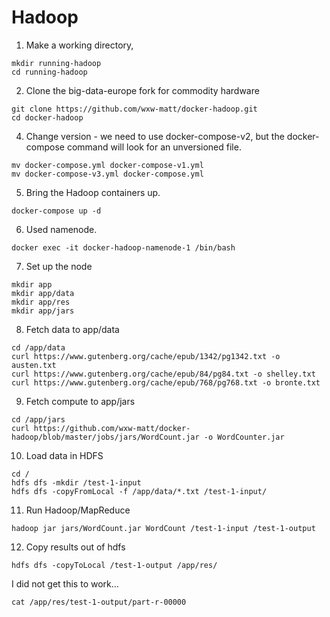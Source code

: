 # Hadoop

1. Make a working directory, 

```
mkdir running-hadoop
cd running-hadoop
```

2. Clone the big-data-europe fork for commodity hardware

```
git clone https://github.com/wxw-matt/docker-hadoop.git
cd docker-hadoop
```

4. Change version - we need to use docker-compose-v2, but the docker-compose command will look for an unversioned file.

```
mv docker-compose.yml docker-compose-v1.yml
mv docker-compose-v3.yml docker-compose.yml
```


5. Bring the Hadoop containers up.

```
docker-compose up -d
```

6. Used namenode.

```
docker exec -it docker-hadoop-namenode-1 /bin/bash
```


7. Set up the node

```
mkdir app
mkdir app/data
mkdir app/res
mkdir app/jars
```

8. Fetch data to app/data

```
cd /app/data
curl https://www.gutenberg.org/cache/epub/1342/pg1342.txt -o austen.txt
curl https://www.gutenberg.org/cache/epub/84/pg84.txt -o shelley.txt
curl https://www.gutenberg.org/cache/epub/768/pg768.txt -o bronte.txt
```

9. Fetch compute to app/jars

```
cd /app/jars
curl https://github.com/wxw-matt/docker-hadoop/blob/master/jobs/jars/WordCount.jar -o WordCounter.jar
```

10. Load data in HDFS

```
cd /
hdfs dfs -mkdir /test-1-input
hdfs dfs -copyFromLocal -f /app/data/*.txt /test-1-input/
```

11. Run Hadoop/MapReduce

```
hadoop jar jars/WordCount.jar WordCount /test-1-input /test-1-output
```

12. Copy results out of hdfs

```
hdfs dfs -copyToLocal /test-1-output /app/res/
```


I did not get this to work...


```
cat /app/res/test-1-output/part-r-00000
```
